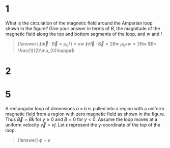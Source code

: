 # 1

What is the circulation of the magnetic field around the Amperian loop shown in the figure? Give your answer in terms of $B$, the magnitude of the magnetic field along the top and bottom segments of the loop, and $w$ and $l$

> [!answer]
> $\oint d\vec l\cdot \vec B=\mu_{0}I$
> $I=\kappa w$
> $\oint d\vec l\cdot\vec B=2Bw$
> $\mu_{0}\kappa w=2Bw$
> $B= \frac{1}{2}\mu_{0}\kappa$

# 2

# 5

A rectangular loop of dimensions $a\times b$ is pulled into a region with a uniform magnetic field from a region with zero magnetic field as shown in the figure. Thus $\vec B=B\hat k$ for $y\ge 0$ and $B = 0$ for $y < 0$. Assume the loop moves at a uniform velocity $\vec v = v\hat j$. Let $\epsilon$ represent the y-coordinate of the top of the loop.

> [!answer]
> $\phi=\epsilon$
